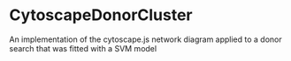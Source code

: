 # CytoscapeDonorCluster
An implementation of the cytoscape.js network diagram applied to a donor search that was fitted with a SVM model
